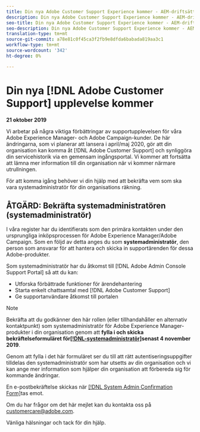 ```yaml
---
title: Din nya Adobe Customer Support Experience kommer - AEM-driftsättningskontakt
description: Din nya Adobe Customer Support Experience kommer - AEM-driftsättningskontakt
seo-title: Din nya Adobe Customer Support Experience kommer - AEM-driftsättningskontakt
seo-description: Din nya Adobe Customer Support Experience kommer - AEM-driftsättningskontakt
translation-type: tm+mt
source-git-commit: a78e81c0f45ca3f2fb9e8dfda6babada819aa3c1
workflow-type: tm+mt
source-wordcount: '342'
ht-degree: 0%

---
```



# Din nya [!DNL Adobe Customer Support] upplevelse kommer

**21 oktober 2019**

Vi arbetar på några viktiga förbättringar av supportupplevelsen för våra Adobe Experience Manager- och Adobe Campaign-kunder. De här ändringarna, som vi planerar att lansera i april/maj 2020, gör att din organisation kan komma åt [!DNL Adobe Customer Support] och synliggöra din servicehistorik via en gemensam ingångsportal. Vi kommer att fortsätta att lämna mer information till din organisation när vi kommer närmare utrullningen.

För att komma igång behöver vi din hjälp med att bekräfta vem som ska vara systemadministratör för din organisations räkning.

## ÅTGÄRD: Bekräfta systemadministratören (systemadministratör)

I våra register har du identifierats som den primära kontakten under den ursprungliga inköpsprocessen för Adobe Experience Manager/Adobe Campaign. Som en följd av detta anges du som **systemadministratör**, den person som ansvarar för att hantera och skicka in supportärenden för dessa Adobe-produkter.

Som systemadministratör har du åtkomst till [!DNL Adobe Admin Console Support Portal] så att du kan:

* Utforska förbättrade funktioner för ärendehantering
* Starta enkelt chattsamtal med [!DNL Adobe Customer Support]
* Ge supportanvändare åtkomst till portalen

>[!NOTE]
>
>Bekräfta att du godkänner den här rollen (eller tillhandahåller en alternativ kontaktpunkt) som systemadministratör för Adobe Experience Manager-produkter i din organisation genom att **fylla i och skicka bekräftelseformuläret för[[!DNL-systemadministratör]](https://adobe.allegiancetech.com/cgi-bin/qwebcorporate.dll?idx=N5M8RY)senast 4 november 2019**.
>
>Genom att fylla i det här formuläret ser du till att rätt autentiseringsuppgifter tilldelas den systemadministratör som har utsetts av din organisation och vi kan ange mer information som hjälper din organisation att förbereda sig för kommande ändringar.

En e-postbekräftelse skickas när [[!DNL System Admin Confirmation Form]](https://adobe.allegiancetech.com/cgi-bin/qwebcorporate.dll?idx=N5M8RY)tas emot.

Om du har frågor om det här mejlet kan du kontakta oss på customercare@adobe.com.

Vänliga hälsningar och tack för din hjälp.
